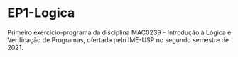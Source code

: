 # EP1-Logica
Primeiro exercício-programa da disciplina MAC0239 - Introdução à Lógica e Verificação de Programas, ofertada pelo IME-USP no segundo semestre de 2021.
